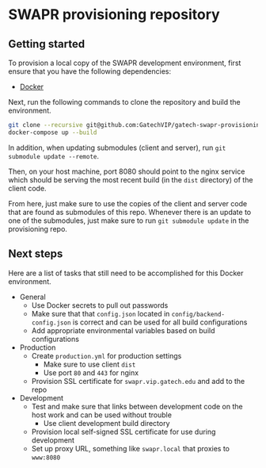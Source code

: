 # SWAPR provisioning repository

## Getting started
To provision a local copy of the SWAPR development environment, first ensure that you have the following dependencies:

- [Docker]

Next, run the following commands to clone the repository and build the environment.

```bash
git clone --recursive git@github.com:GatechVIP/gatech-swapr-provisioning.git
docker-compose up --build
```

In addition, when updating submodules (client and server), run `git submodule update --remote`.

Then, on your host machine, port 8080 should point to the nginx service which should be serving the most recent build (in the `dist` directory) of the client code.

From here, just make sure to use the copies of the client and server code that are found as submodules of this repo. Whenever there is an update to one of the submodules,
just make sure to run `git submodule update` in the provisioning repo.

[Docker]: <https://store.docker.com/search?type=edition&offering=community>

## Next steps
Here are a list of tasks that still need to be accomplished for this Docker environment.

- General
    - Use Docker secrets to pull out passwords
    - Make sure that that `config.json` located in `config/backend-config.json` is correct and can be used for all build configurations
    - Add appropriate environmental variables based on build configurations
- Production
    - Create `production.yml` for production settings
        - Make sure to use client `dist`
        - Use port `80` and `443` for nginx
    - Provision SSL certificate for `swapr.vip.gatech.edu` and add to the repo
- Development
    - Test and make sure that links between development code on the host work and can be used without trouble
        - Use client development build directory
    - Provision local self-signed SSL certificate for use during development
    - Set up proxy URL, something like `swapr.local` that proxies to `www:8080`
